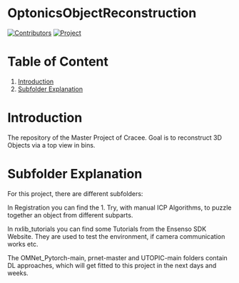 # OptonicsObjectReconstruction
[![Contributors](https://img.shields.io/badge/contributors-1-brightgreen.svg)](https://github.com/Cracee/OptonicsObjectReconstruction)
[![Project](https://img.shields.io/badge/Project%20under%20supervision%20of-OPTONIC-blue.svg)](https://github.com/Cracee/OptonicsObjectReconstruction)

# Table of Content
<ol>
  <li><a href='#intro'>Introduction</a></li>
  <li><a href='#sub'>Subfolder Explanation</a></li>
</ol>

# <span id='intro'>Introduction</span>

The repository of the Master Project of Cracee. Goal is to reconstruct 3D Objects via a top view in bins.

# <span id='sub'>Subfolder Explanation</span>

For this project, there are different subfolders:

In Registration you can find the 1. Try, with manual ICP Algorithms, to puzzle together an object from different subparts.

In nxlib_tutorials you can find some Tutorials from the Ensenso SDK Website. They are used to test the environment, if camera communication works etc.

The OMNet_Pytorch-main, prnet-master and UTOPIC-main folders contain DL approaches, which will get fitted to this project in the next days and weeks. 
